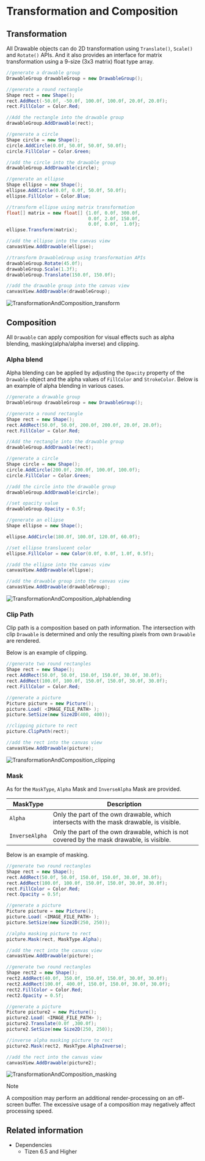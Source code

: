 # Transformation and Composition


## Transformation


All Drawable objects can do 2D transformation using `Translate()`, `Scale()` and `Rotate()` APIs.
And it also provides an interface for matrix transformation using a 9-size (3x3 matrix) float type array.

```cs
//generate a drawable group
DrawableGroup drawableGroup = new DrawableGroup();

//generate a round rectangle
Shape rect = new Shape();
rect.AddRect(-50.0f, -50.0f, 100.0f, 100.0f, 20.0f, 20.0f);
rect.FillColor = Color.Red;

//Add the rectangle into the drawable group
drawableGroup.AddDrawable(rect);

//generate a circle
Shape circle = new Shape();
circle.AddCircle(0.0f, 50.0f, 50.0f, 50.0f);
circle.FillColor = Color.Green;

//add the circle into the drawable group
drawableGroup.AddDrawable(circle);

//generate an ellipse
Shape ellipse = new Shape();
ellipse.AddCircle(0.0f, 0.0f, 50.0f, 50.0f);
ellipse.FillColor = Color.Blue;

//transform ellipse using matrix transformation
float[] matrix = new float[] {1.0f, 0.0f, 300.0f,
                              0.0f, 2.0f, 150.0f,
                              0.0f, 0.0f,  1.0f};
ellipse.Transform(matrix);

//add the ellipse into the canvas view
canvasView.AddDrawable(ellipse);

//transform DrawableGroup using transformation APIs
drawableGroup.Rotate(45.0f);
drawableGroup.Scale(1.3f);
drawableGroup.Translate(150.0f, 150.0f);

//add the drawable group into the canvas view
canvasView.AddDrawable(drawableGroup);

```

![TransformationAndComposition_transform](./media/vectorgraphics_transfom.png)
 


## Composition

All `Drawable` can apply composition for visual effects such as alpha blending, masking(alpha/alpha inverse) and clipping.

### Alpha blend
Alpha blending can be applied by adjusting the `Opacity` property of the `Drawable` object and the alpha values of `FillColor` and `StrokeColor`.
Below is an example of alpha blending in various cases.

```cs
//generate a drawable group
DrawableGroup drawableGroup = new DrawableGroup();

//generate a round rectangle
Shape rect = new Shape();
rect.AddRect(50.0f, 50.0f, 200.0f, 200.0f, 20.0f, 20.0f);
rect.FillColor = Color.Red;

//Add the rectangle into the drawable group
drawableGroup.AddDrawable(rect);

//generate a circle
Shape circle = new Shape();
circle.AddCircle(200.0f, 200.0f, 100.0f, 100.0f);
circle.FillColor = Color.Green;

//add the circle into the drawable group
drawableGroup.AddDrawable(circle);

//set opacity value
drawableGroup.Opacity = 0.5f;

//generate an ellipse
Shape ellipse = new Shape();

ellipse.AddCircle(180.0f, 100.0f, 120.0f, 60.0f);

//set ellipse translucent color
ellipse.FillColor = new Color(0.0f, 0.0f, 1.0f, 0.5f);

//add the ellipse into the canvas view
canvasView.AddDrawable(ellipse);

//add the drawable group into the canvas view
canvasView.AddDrawable(drawableGroup);


```

![TransformationAndComposition_alphablending](./media/vectorgraphics_alphablending.png)

### Clip Path
Clip path is a composition based on path information.
The intersection with clip `Drawable` is determined and only the resulting pixels from own `Drawable` are rendered.

Below is an example of clipping.

```cs
//generate two round rectangles
Shape rect = new Shape();
rect.AddRect(50.0f, 50.0f, 150.0f, 150.0f, 30.0f, 30.0f);
rect.AddRect(100.0f, 100.0f, 150.0f, 150.0f, 30.0f, 30.0f);
rect.FillColor = Color.Red;

//generate a picture
Picture picture = new Picture();
picture.Load( <IMAGE_FILE_PATH> );
picture.SetSize(new Size2D(400, 400));

//clipping picture to rect
picture.ClipPath(rect);

//add the rect into the canvas view
canvasView.AddDrawable(picture);
```
![TransformationAndComposition_clipping](./media/vectorgraphics_clipping.png)


### Mask
As for the `MaskType`, `Alpha` Mask and `InverseAlpha` Mask are provided.

| MaskType       | Description                                                                                |
| -------------- | ------------------------------------------------------------------------------------------ |
| `Alpha`        | Only the part of the own drawable, which intersects with the mask drawable, is visible.    |
| `InverseAlpha` | Only the part of the own drawable, which is not covered by the mask drawable, is visible.  |

Below is an example of masking.

```cs
//generate two round rectangles
Shape rect = new Shape();
rect.AddRect(50.0f, 50.0f, 150.0f, 150.0f, 30.0f, 30.0f);
rect.AddRect(100.0f, 100.0f, 150.0f, 150.0f, 30.0f, 30.0f);
rect.FillColor = Color.Red;
rect.Opacity = 0.5f;

//generate a picture
Picture picture = new Picture();
picture.Load( <IMAGE_FILE_PATH> );
picture.SetSize(new Size2D(250, 250));

//alpha masking picture to rect
picture.Mask(rect, MaskType.Alpha);

//add the rect into the canvas view
canvasView.AddDrawable(picture);

//generate two round rectangles
Shape rect2 = new Shape();
rect2.AddRect(40.0f, 350.0f, 150.0f, 150.0f, 30.0f, 30.0f);
rect2.AddRect(100.0f, 400.0f, 150.0f, 150.0f, 30.0f, 30.0f);
rect2.FillColor = Color.Red;
rect2.Opacity = 0.5f;

//generate a picture
Picture picture2 = new Picture();
picture2.Load( <IMAGE_FILE_PATH> );
picture2.Translate(0.0f ,300.0f);
picture2.SetSize(new Size2D(250, 250));

//inverse alpha masking picture to rect
picture2.Mask(rect2, MaskType.AlphaInverse);

//add the rect into the canvas view
canvasView.AddDrawable(picture2);
```
![TransformationAndComposition_masking](./media/vectorgraphics_masking.png)

> [!NOTE]
> A composition may perform an additional render-processing on an off-screen buffer. The excessive usage of a composition may negatively affect processing speed.

## Related information
- Dependencies
  -   Tizen 6.5 and Higher
